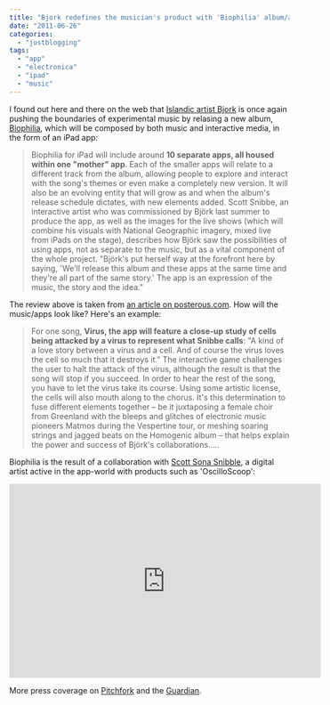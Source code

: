```yaml
---
title: "Bjork redefines the musician's product with 'Biophilia' album/app"
date: "2011-06-26"
categories: 
  - "justblogging"
tags: 
  - "app"
  - "electronica"
  - "ipad"
  - "music"
---
```


I found out here and there on the web that [Islandic artist Bjork](http://www.bjork.com/) is once again pushing the boundaries of experimental music by relasing a new album, [Biophilia](http://en.wikipedia.org/wiki/Biophilia_(album)), which will be composed by both music and interactive media, in the form of an iPad app:

> Biophilia for iPad will include around **10 separate apps, all housed within one "mother" app**. Each of the smaller apps will relate to a different track from the album, allowing people to explore and interact with the song's themes or even make a completely new version. It will also be an evolving entity that will grow as and when the album's release schedule dictates, with new elements added. Scott Snibbe, an interactive artist who was commissioned by Björk last summer to produce the app, as well as the images for the live shows (which will combine his visuals with National Geographic imagery, mixed live from iPads on the stage), describes how Björk saw the possibilities of using apps, not as separate to the music, but as a vital component of the whole project. "Björk's put herself way at the forefront here by saying, 'We'll release this album and these apps at the same time and they're all part of the same story.' The app is an expression of the music, the story and the idea."

The review above is taken from [an article on posterous.com](http://1001tales.posterous.com/?tag=scottsnibbe). How will the music/apps look like? Here's an example:

> For one song, **Virus, the app will feature a close-up study of cells being attacked by a virus to represent what Snibbe calls**: "A kind of a love story between a virus and a cell. And of course the virus loves the cell so much that it destroys it." The interactive game challenges the user to halt the attack of the virus, although the result is that the song will stop if you succeed. In order to hear the rest of the song, you have to let the virus take its course. Using some artistic license, the cells will also mouth along to the chorus. It's this determination to fuse different elements together – be it juxtaposing a female choir from Greenland with the bleeps and glitches of electronic music pioneers Matmos during the Vespertine tour, or meshing soaring strings and jagged beats on the Homogenic album – that helps explain the power and success of Björk's collaborations.....

Biophilia is the result of a collaboration with [Scott Sona Snibble](http://www.snibbe.com/), a digital artist active in the app-world with products such as 'OscilloScoop':

<iframe width="560" height="349" src="http://www.youtube.com/embed/ymW-_RENMKY" frameborder="0" allowfullscreen></iframe>

More press coverage on [Pitchfork](http://www.pitchfork.com/news/42685-more-details-on-bjorks-ibiophiliai-emerge/) and the [Guardian](http://www.guardian.co.uk/culture/2011/may/28/bj-rks-biophilia).
